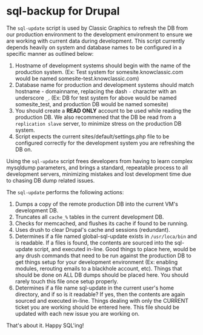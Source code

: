 sql-backup for Drupal
======================

The `sql-update` script is used by Classic Graphics to refresh the DB from our production environment to the development environment to ensure we are working with current data during development.  This script currently depends heavily on system and database names to be configured in a specific manner as outlined below:
  1. Hostname of development systems should begin with the name of the production system. (Ex: Test system for somesite.knowclassic.com would be named somesite-test.knowclassic.com)
  2. Database name for production and development systems should match hostname - domainname, replacing the dash `-` character with an underscore `_`. (Ex: DB for test system for above would be named somesite_test, and production DB would be named somesite)
  3. You should create a **READ ONLY** account to be used while reading the production DB.  We also recommened that the DB be read from a `replication slave` server, to minimize stress on the production DB system.
  4. Script expects the current sites/default/settings.php file to be configured correctly for the development system you are refreshing the DB on.

Using the `sql-update` script frees developers from having to learn complex mysqldump parameters, and brings a standard, repeatable process to all development servers, minimizing mistakes and lost development time due to chasing DB dump related issues.

The `sql-update` performs the following actions:
  1. Dumps a copy of the remote production DB into the current VM's development DB.
  2. Truncates all `cache_%` tables in the current development DB.
  3. Checks for memcached, and flushes its cache if found to be running.
  4. Uses drush to clear Drupal's cache and sessions (redundant).
  5. Determines if a file named global-sql-update exists in `/usr/loca/bin` and is readable.  If a files is found, the contents are sourced into the sql-update script, and executed in-line.  Good things to place here, would be any drush commands that need to be run against the production DB to get things setup for your development environment (Ex: enabling modules, rerouting emails to a blackhole account, etc).  Things that should be done on ALL DB dumps should be placed here.  You should rarely touch this file once setup properly.
  6. Determines if a file name sql-update in the current user's home directory, and if so is it readable?  If yes, then the contents are again sourced and executed in-line.  Things dealing with only the CURRENT ticket you are working should be entered here.  This file should be updated with each new issue you are working on.

That's about it.  Happy SQL'ing!